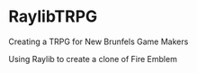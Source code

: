 # RaylibTRPG
Creating a TRPG for New Brunfels Game Makers

Using Raylib to create a clone of Fire Emblem 
